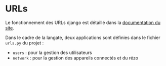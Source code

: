 # URLs

Le fonctionnement des URLs django est détaillé dans la [documentation du site](https://docs.insalan.fr/backend/02-structure/projet/urls.html).

Dans le cadre de la langate, deux applications sont définies dans le fichier `urls.py` du projet :
- `users` : pour la gestion des utilisateurs
- `network` : pour la gestion des appareils connectés et du rézo
